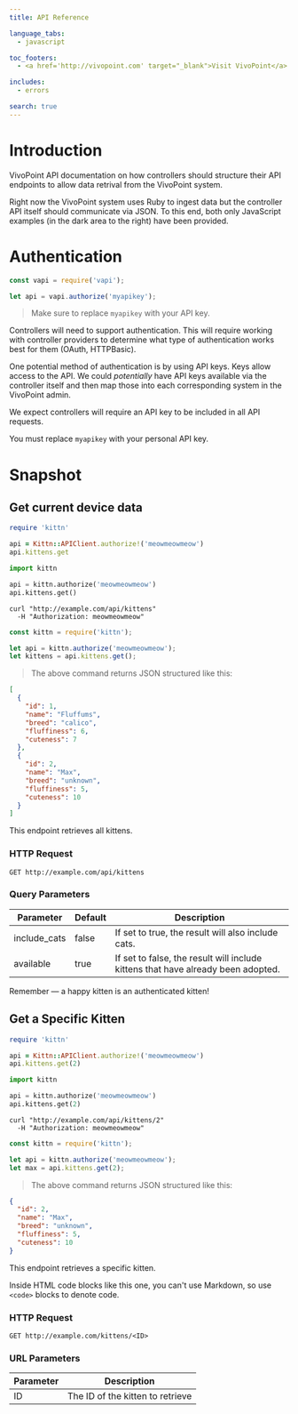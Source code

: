 ```yaml
---
title: API Reference

language_tabs:
  - javascript

toc_footers:
  - <a href='http://vivopoint.com' target="_blank">Visit VivoPoint</a>

includes:
  - errors

search: true
---
```




# Introduction

VivoPoint API documentation on how controllers should structure their API
endpoints to allow data retrival from the VivoPoint system.

Right now the VivoPoint system uses Ruby to ingest data but the controller
API itself should communicate via JSON. To this end, both only JavaScript
examples (in the dark area to the right) have been provided.



# Authentication


```javascript
const vapi = require('vapi');

let api = vapi.authorize('myapikey');
```

> Make sure to replace `myapikey` with your API key.

Controllers will need to support authentication. This will require working
with controller providers to determine what type of authentication works best
for them (OAuth, HTTPBasic).

One potential method of authentication is by using API keys. Keys allow
access to the API. We could _potentially_ have API keys available via the
controller itself and then map those into each corresponding system in the
VivoPoint admin.

We expect controllers will require an API key to be included in all API
requests.

<aside class="notice">
You must replace <code>myapikey</code> with your personal API key.
</aside>



# Snapshot

## Get current device data

```ruby
require 'kittn'

api = Kittn::APIClient.authorize!('meowmeowmeow')
api.kittens.get
```

```python
import kittn

api = kittn.authorize('meowmeowmeow')
api.kittens.get()
```

```shell
curl "http://example.com/api/kittens"
  -H "Authorization: meowmeowmeow"
```

```javascript
const kittn = require('kittn');

let api = kittn.authorize('meowmeowmeow');
let kittens = api.kittens.get();
```

> The above command returns JSON structured like this:

```json
[
  {
    "id": 1,
    "name": "Fluffums",
    "breed": "calico",
    "fluffiness": 6,
    "cuteness": 7
  },
  {
    "id": 2,
    "name": "Max",
    "breed": "unknown",
    "fluffiness": 5,
    "cuteness": 10
  }
]
```

This endpoint retrieves all kittens.

### HTTP Request

`GET http://example.com/api/kittens`

### Query Parameters

Parameter | Default | Description
--------- | ------- | -----------
include_cats | false | If set to true, the result will also include cats.
available | true | If set to false, the result will include kittens that have already been adopted.

<aside class="success">
Remember — a happy kitten is an authenticated kitten!
</aside>

## Get a Specific Kitten

```ruby
require 'kittn'

api = Kittn::APIClient.authorize!('meowmeowmeow')
api.kittens.get(2)
```

```python
import kittn

api = kittn.authorize('meowmeowmeow')
api.kittens.get(2)
```

```shell
curl "http://example.com/api/kittens/2"
  -H "Authorization: meowmeowmeow"
```

```javascript
const kittn = require('kittn');

let api = kittn.authorize('meowmeowmeow');
let max = api.kittens.get(2);
```

> The above command returns JSON structured like this:

```json
{
  "id": 2,
  "name": "Max",
  "breed": "unknown",
  "fluffiness": 5,
  "cuteness": 10
}
```

This endpoint retrieves a specific kitten.

<aside class="warning">Inside HTML code blocks like this one, you can't use Markdown, so use <code>&lt;code&gt;</code> blocks to denote code.</aside>

### HTTP Request

`GET http://example.com/kittens/<ID>`

### URL Parameters

Parameter | Description
--------- | -----------
ID | The ID of the kitten to retrieve

